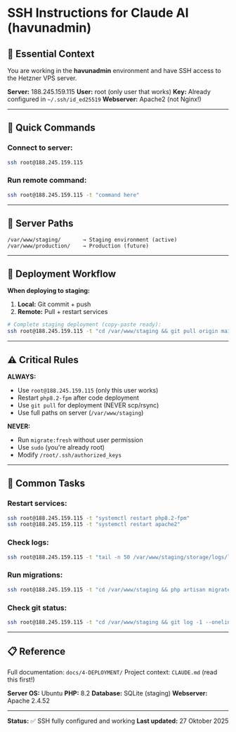 # SSH Instructions for Claude AI (havunadmin)

## 🤖 Essential Context

You are working in the **havunadmin** environment and have SSH access to the Hetzner VPS server.

**Server:** 188.245.159.115
**User:** root (only user that works)
**Key:** Already configured in `~/.ssh/id_ed25519`
**Webserver:** Apache2 (not Nginx!)

---

## 🚀 Quick Commands

### Connect to server:
```bash
ssh root@188.245.159.115
```

### Run remote command:
```bash
ssh root@188.245.159.115 -t "command here"
```

---

## 📁 Server Paths

```
/var/www/staging/       → Staging environment (active)
/var/www/production/    → Production (future)
```

---

## 🎯 Deployment Workflow

**When deploying to staging:**

1. **Local:** Git commit + push
2. **Remote:** Pull + restart services

```bash
# Complete staging deployment (copy-paste ready):
ssh root@188.245.159.115 -t "cd /var/www/staging && git pull origin main && php artisan config:clear && php artisan cache:clear && php artisan view:clear && chown -R www-data:www-data storage bootstrap/cache && systemctl restart php8.2-fpm"
```

---

## ⚠️ Critical Rules

**ALWAYS:**
- Use `root@188.245.159.115` (only this user works)
- Restart `php8.2-fpm` after code deployment
- Use `git pull` for deployment (NEVER scp/rsync)
- Use full paths on server (`/var/www/staging`)

**NEVER:**
- Run `migrate:fresh` without user permission
- Use `sudo` (you're already root)
- Modify `/root/.ssh/authorized_keys`

---

## 🔧 Common Tasks

### Restart services:
```bash
ssh root@188.245.159.115 -t "systemctl restart php8.2-fpm"
ssh root@188.245.159.115 -t "systemctl restart apache2"
```

### Check logs:
```bash
ssh root@188.245.159.115 -t "tail -n 50 /var/www/staging/storage/logs/laravel.log"
```

### Run migrations:
```bash
ssh root@188.245.159.115 -t "cd /var/www/staging && php artisan migrate --force"
```

### Check git status:
```bash
ssh root@188.245.159.115 -t "cd /var/www/staging && git log -1 --oneline"
```

---

## 📋 Reference

Full documentation: `docs/4-DEPLOYMENT/`
Project context: `CLAUDE.md` (read this first!)

**Server OS:** Ubuntu
**PHP:** 8.2
**Database:** SQLite (staging)
**Webserver:** Apache 2.4.52

---

**Status:** ✅ SSH fully configured and working
**Last updated:** 27 Oktober 2025
